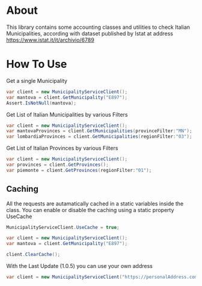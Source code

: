 # About

This library contains some accounting classes and utilities to check Italian Municipalities, according with dataset published by Istat at address https://www.istat.it/it/archivio/6789

# How To Use

Get a single Municipality

````C#
var client = new MunicipalityServiceClient();
var mantova = client.GetMunicipality("E897");
Assert.IsNotNull(mantova);
````

Get List of Italian Municipalities by various Filters

````C#
var client = new MunicipalityServiceClient();
var mantovaProvinces = client.GetMunicipalities(provinceFilter:"MN");
var lombardiaProvinces = client.GetMunicipalities(regionFilter:"03");
````

Get List of Italian Provinces by various Filters

````C#
var client = new MunicipalityServiceClient();
var provinces = client.GetProvinces();
var piemonte = client.GetProvinces(regionFilter:"01");
````

## Caching

All the requests are autamatically cached in a static variables inside the class.
You can enable or disable the caching using a static property UseCache

````C#
MunicipalityServiceClient.UseCache = true;

var client = new MunicipalityServiceClient();
var mantova = client.GetMunicipality("E897");

client.ClearCache();

````

With the Last Update (1.0.5) you can use your own address

````C#
var client = new MunicipalityServiceClient("https://personalAddress.com");
````

